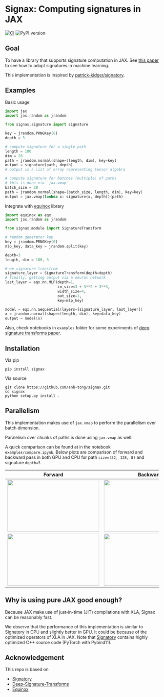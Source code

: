 # Signax: Computing signatures in JAX

[![CI](https://github.com/anh-tong/signax/actions/workflows/run-tests.yml/badge.svg)](https://github.com/anh-tong/signax/actions/workflows/run-tests.yml)
![PyPI version](https://img.shields.io/pypi/v/signax)

## Goal

To have a library that supports signature computation in JAX. See [this paper](https://arxiv.org/abs/1905.08494) to see how to adopt signatures in machine learning.

This implementation is inspired by [patrick-kidger/signatory](https://github.com/patrick-kidger/signatory).


## Examples

Basic usage

```python
import jax
import jax.random as jrandom

from signax.signature import signature

key = jrandom.PRNGKey(0)
depth = 3

# compute signature for a single path
length = 100
dim = 20
path = jrandom.normal(shape=(length, dim), key=key)
output = signature(path, depth)
# output is a list of array representing tensor algebra

# compute signature for batches (multiple) of paths
# this is done via `jax.vmap`
batch_size = 20
path = jrandom.normal(shape=(batch_size, length, dim), key=key)
output = jax.vmap(lambda x: signature(x, depth))(path)
```

Integrate with [equinox](https://github.com/patrick-kidger/equinox) library

```python
import equinox as eqx
import jax.random as jrandom

from signax.module import SignatureTransform

# random generator key
key = jrandom.PRNGKey(0)
mlp_key, data_key = jrandom.split(key)

depth=3
length, dim = 100, 3

# we signature transfrom
signature_layer = SignatureTransform(depth=depth)
# finally, getting output via a neural network 
last_layer = eqx.nn.MLP(depth=1, 
                        in_size=3 + 3**2 + 3**3,
                        width_size=4, 
                        out_size=1,
                        key=mlp_key)

model = eqx.nn.Sequential(layers=[signature_layer, last_layer])
x = jrandom.normal(shape=(length, dim), key=data_key)
output = model(x)
```

Also, check notebooks in `examples` folder for some experiments of [deep signature transforms paper](https://arxiv.org/abs/1905.08494).
## Installation

Via pip
```
pip install signax
```

Via source
```
git clone https://github.com/anh-tong/signax.git
cd signax
python setup.py install .
```


## Parallelism 

This implementation makes use of `jax.vmap` to perform the parallelism over batch dimension. 

Paralelism over chunks of paths is done using `jax.vmap` as well. 

A quick comparison can be found at in the notebook `examples/compare.ipynb`. Below plots are comparison of forward and backward pass in both GPU and CPU for path `size=(32, 128, 8)` and signature `depth=5`

<table>
<thead>
  <tr>
    <th >Forward</th>
    <th > Backward</th>
  </tr>
</thead>
<tbody>
  <tr>
    <td>
        <img width="300" height="170" src="./assets/forward_gpu.png">
    </td>
    <td>
        <img width="300" height="170" src="./assets/backward_gpu.png">
    </td>
  </tr>
  <tr>
    <td>
        <img width="300" height="170" src="./assets/forward_cpu.png">
    </td>
    <td>
        <img width="300" height="170" src="./assets/backward_cpu.png">
    </td>
  </tr>
</tbody>
</table>

## Why is using pure JAX good enough?

Because JAX make use of just-in-time (JIT) compilations with XLA, Signax can be reasonably fast. 

We observe that the performance of this implementation is similar to Signatory in CPU and slightly better in GPU. It could be because of the optimized operators of XLA in JAX. Note that [Signatory](https://github.com/patrick-kidger/signatory) contains highly optimized C++ source code (PyTorch with Pybind11).

## Acknowledgement

This repo is based on
- [Signatory](https://github.com/patrick-kidger/signatory)
- [Deep-Signature-Transforms](https://github.com/patrick-kidger/Deep-Signature-Transforms)
- [Equinox](https://github.com/patrick-kidger/equinox)
